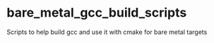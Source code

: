 # bare_metal_gcc_build_scripts
Scripts to help build gcc and use it with cmake for bare metal targets
